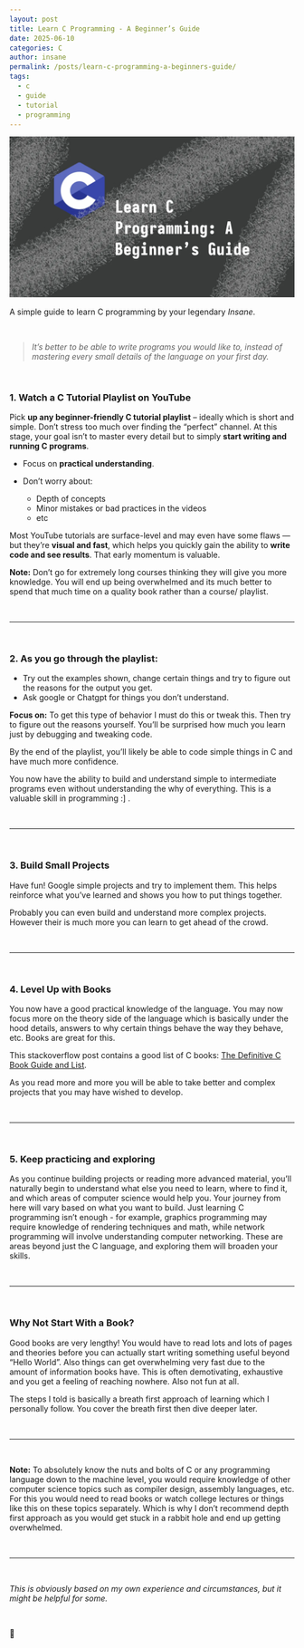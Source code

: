 ```yaml
---
layout: post
title: Learn C Programming - A Beginner’s Guide
date: 2025-06-10
categories: C
author: insane
permalink: /posts/learn-c-programming-a-beginners-guide/
tags:
  - c
  - guide
  - tutorial
  - programming
---
```


![Thumbnail for the post](/assets/learn-c-programming-a-beginners-guide/thumbnail.webp)

A simple guide to learn C programming by your legendary *Insane*.

<br>

> _It’s better to be able to write programs you would like to, instead of mastering every small details of the language on your first day._

<br>

### 1. Watch a C Tutorial Playlist on YouTube

Pick **up any beginner-friendly C tutorial playlist** – ideally which is short and simple. Don’t stress too much over finding the “perfect” channel. At this stage, your goal isn’t to master every detail but to simply **start writing and running C programs**.

- Focus on **practical understanding**.

- Don’t worry about:
    - Depth of concepts
    - Minor mistakes or bad practices in the videos
    - etc

Most YouTube tutorials are surface-level and may even have some flaws — but they’re **visual and fast**, which helps you quickly gain the ability to **write code and see results**. That early momentum is valuable.  
  
**Note:** Don’t go for extremely long courses thinking they will give you more knowledge. You will end up being overwhelmed and its much better to spend that much time on a quality book rather than a course/ playlist.

<br>

---

<br>

### 2. As you go through the playlist:

- Try out the examples shown, change certain things and try to figure out the reasons for the output you get.
- Ask google or Chatgpt for things you don’t understand.

**Focus on:** To get this type of behavior I must do this or tweak this. Then try to figure out the reasons yourself. You’ll be surprised how much you learn just by debugging and tweaking code.

By the end of the playlist, you’ll likely be able to code simple things in C and have much more confidence.

You now have the ability to build and understand simple to intermediate programs even without understanding the why of everything. This is a valuable skill in programming :] .  

<br>

---

<br>

### 3. Build Small Projects

Have fun! Google simple projects and try to implement them. This helps reinforce what you’ve learned and shows you how to put things together.

Probably you can even build and understand more complex projects. However their is much more you can learn to get ahead of the crowd.

<br>

---

<br>

### 4. Level Up with Books

You now have a good practical knowledge of the language. You may now focus more on the theory side of the language which is basically under the hood details, answers to why certain things behave the way they behave, etc. Books are great for this.

This stackoverflow post contains a good list of C books: [The Definitive C Book Guide and List](https://stackoverflow.com/questions/562303/the-definitive-c-book-guide-and-list).

As you read more and more you will be able to take better and complex projects that you may have wished to develop.
  
<br>

---

<br>

### 5. Keep practicing and exploring

As you continue building projects or reading more advanced material, you’ll naturally begin to understand what else you need to learn, where to find it, and which areas of computer science would help you. Your journey from here will vary based on what you want to build. Just learning C programming isn’t enough - for example, graphics programming may require knowledge of rendering techniques and math, while network programming will involve understanding computer networking. These are areas beyond just the C language, and exploring them will broaden your skills.
  
<br>

---

<br>

### Why Not Start With a Book?

Good books are very lengthy! You would have to read lots and lots of pages and theories before you can actually start writing something useful beyond “Hello World”. Also things can get overwhelming very fast due to the amount of information books have. This is often demotivating, exhaustive and you get a feeling of reaching nowhere. Also not fun at all.  
  
The steps I told is basically a breath first approach of learning which I personally follow. You cover the breath first then dive deeper later. 
  
<br>

---

<br>

**Note:** To absolutely know the nuts and bolts of C or any programming language down to the machine level, you would require knowledge of other computer science topics such as compiler design, assembly languages, etc. For this you would need to read books or watch college lectures or things like this on these topics separately. Which is why I don’t recommend depth first approach as you would get stuck in a rabbit hole and end up getting overwhelmed.  

<br>

---

<br>

*This is obviously based on my own experience and circumstances, but it might be helpful for some.*

<br>

🦖

